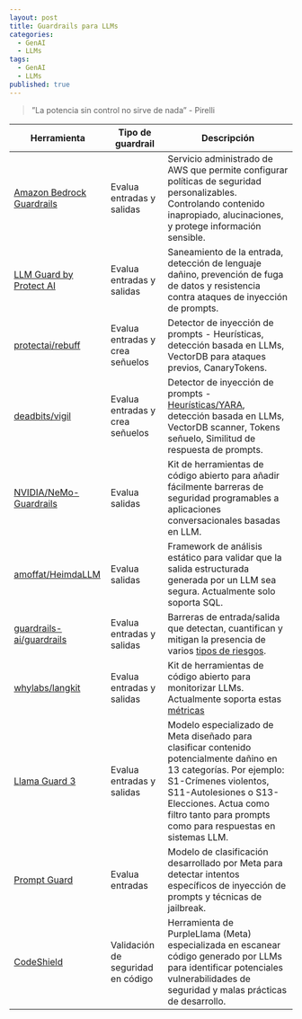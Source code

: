 ```yaml
---
layout: post
title: Guardrails para LLMs
categories:
  - GenAI
  - LLMs
tags:
  - GenAI
  - LLMs
published: true
---
```


> ”La potencia sin control no sirve de nada”  - Pirelli

| Herramienta                                                                               | Tipo de guardrail                 | Descripción                                                                                                                                                                                                                                           |
| ----------------------------------------------------------------------------------------- | --------------------------------- | --------------------------------------------------------------------------------------------------------------------------------------------------------------------------------------------------------------------------------------------------------- |
| [Amazon Bedrock Guardrails](https://aws.amazon.com/bedrock/guardrails/)                   | Evalua entradas y salidas         | Servicio administrado de AWS que permite configurar políticas de seguridad personalizables. Controlando contenido inapropiado, alucinaciones, y protege información sensible.                                                                             |
| [LLM Guard by Protect AI](https://llm-guard.com)                                          | Evalua entradas y salidas         | Saneamiento de la entrada, detección de lenguaje dañino, prevención de fuga de datos y resistencia contra ataques de inyección de prompts.                                                                                                                |
| [protectai/rebuff](https://github.com/protectai/rebuff)                                   | Evalua entradas y crea señuelos   | Detector de inyección de prompts - Heurísticas, detección basada en LLMs, VectorDB para ataques previos, CanaryTokens.                                                                                                                                    |
| [deadbits/vigil](https://github.com/deadbits/vigil-llm)                                   | Evalua entradas y crea señuelos   | Detector de inyección de prompts - [Heurísticas/YARA](https://virustotal.github.io/yara/),  detección basada en LLMs, VectorDB scanner, Tokens señuelo, Similitud de respuesta de prompts.                                                                |
| [NVIDIA/NeMo-Guardrails](https://github.com/NVIDIA/NeMo-Guardrails)                       | Evalua salidas                    | Kit de herramientas de código abierto para añadir fácilmente barreras de seguridad programables a aplicaciones conversacionales basadas en LLM.                                                                                                           |
| [amoffat/HeimdaLLM](https://github.com/amoffat/HeimdaLLM)                                 | Evalua salidas                    | Framework de análisis estático para validar que la salida estructurada generada por un LLM sea segura. Actualmente solo soporta SQL.                                                                                                                      |
| [guardrails-ai/guardrails](https://github.com/guardrails-ai/guardrails)                   | Evalua entradas y salidas         | Barreras de entrada/salida que detectan, cuantifican y mitigan la presencia de varios [tipos de riesgos](https://hub.guardrailsai.com/).                                                                                                                  |
| [whylabs/langkit](https://github.com/whylabs/langkit)                                     | Evalua entradas y salidas         | Kit de herramientas de código abierto para monitorizar LLMs. Actualmente soporta estas [métricas](https://github.com/whylabs/langkit?tab=readme-ov-file#features-%EF%B8%8F)                                                                               |
| [Llama Guard 3](https://www.llama.com/docs/model-cards-and-prompt-formats/llama-guard-3/) | Evalua entradas y salidas         | Modelo especializado de Meta diseñado para clasificar contenido potencialmente dañino en 13 categorías. Por ejemplo: S1-Crímenes violentos, S11-Autolesiones o S13-Elecciones. Actua como filtro tanto para prompts como para respuestas en sistemas LLM. |
| [Prompt Guard](https://www.llama.com/docs/model-cards-and-prompt-formats/prompt-guard/)   | Evalua entradas                   | Modelo de clasificación desarrollado por Meta para detectar intentos específicos de inyección de prompts y técnicas de jailbreak.                                                                                                                         |
| [CodeShield](https://github.com/meta-llama/PurpleLlama/tree/main/CodeShield)              | Validación de seguridad en código | Herramienta de PurpleLlama (Meta) especializada en escanear código generado por LLMs para identificar potenciales vulnerabilidades de seguridad y malas prácticas de desarrollo.                                                                          |

